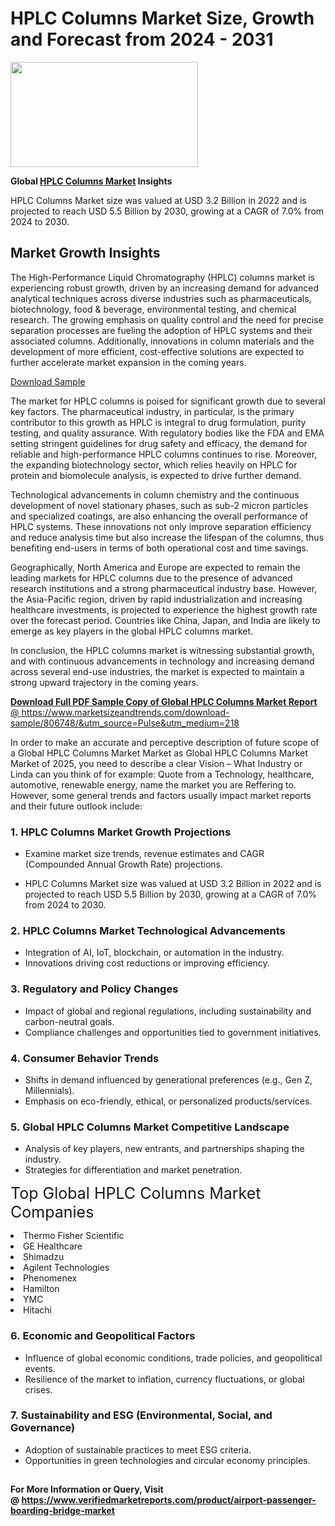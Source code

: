 <H1>HPLC Columns Market Size, Growth and Forecast from 2024 - 2031</H1><img class="aligncenter size-medium wp-image-584254" src="https://thirdeyenews.in/wp-content/uploads/2024/09/Global-Market-Research-300x168.jpeg" alt="" width="300" height="168" /><p><strong>Global&nbsp;<a href="https://www.marketsizeandtrends.com/download-sample/806748/&amp;utm_source=Pulse&amp;utm_medium=218">HPLC Columns Market</a> Insights</strong></p><p>HPLC Columns Market size was valued at USD 3.2 Billion in 2022 and is projected to reach USD 5.5 Billion by 2030, growing at a CAGR of 7.0% from 2024 to 2030.</p><p><h2>Market Growth Insights</h2> <p>The High-Performance Liquid Chromatography (HPLC) columns market is experiencing robust growth, driven by an increasing demand for advanced analytical techniques across diverse industries such as pharmaceuticals, biotechnology, food & beverage, environmental testing, and chemical research. The growing emphasis on quality control and the need for precise separation processes are fueling the adoption of HPLC systems and their associated columns. Additionally, innovations in column materials and the development of more efficient, cost-effective solutions are expected to further accelerate market expansion in the coming years.</p> <p><a href="#">Download Sample</a></p> <p>The market for HPLC columns is poised for significant growth due to several key factors. The pharmaceutical industry, in particular, is the primary contributor to this growth as HPLC is integral to drug formulation, purity testing, and quality assurance. With regulatory bodies like the FDA and EMA setting stringent guidelines for drug safety and efficacy, the demand for reliable and high-performance HPLC columns continues to rise. Moreover, the expanding biotechnology sector, which relies heavily on HPLC for protein and biomolecule analysis, is expected to drive further demand.</p> <p>Technological advancements in column chemistry and the continuous development of novel stationary phases, such as sub-2 micron particles and specialized coatings, are also enhancing the overall performance of HPLC systems. These innovations not only improve separation efficiency and reduce analysis time but also increase the lifespan of the columns, thus benefiting end-users in terms of both operational cost and time savings.</p> <p>Geographically, North America and Europe are expected to remain the leading markets for HPLC columns due to the presence of advanced research institutions and a strong pharmaceutical industry base. However, the Asia-Pacific region, driven by rapid industrialization and increasing healthcare investments, is projected to experience the highest growth rate over the forecast period. Countries like China, Japan, and India are likely to emerge as key players in the global HPLC columns market.</p> <p>In conclusion, the HPLC columns market is witnessing substantial growth, and with continuous advancements in technology and increasing demand across several end-use industries, the market is expected to maintain a strong upward trajectory in the coming years.</p> <p><a href="#"></p><p><span class=""><strong>Download Full PDF Sample Copy of Global HPLC Columns Market Report</strong> @ <a href="https://www.marketsizeandtrends.com/download-sample/806748/&amp;utm_source=Pulse&amp;utm_medium=218" target="_blank">https://www.marketsizeandtrends.com/download-sample/806748/&amp;utm_source=Pulse&amp;utm_medium=218</a></span></p><p>In order to make an accurate and perceptive description of future scope of a Global&nbsp;HPLC Columns Market Market as Global&nbsp;HPLC Columns Market Market of 2025, you need to describe a clear Vision &ndash; What Industry or Linda can you think of for example: Quote from a Technology, healthcare, automotive, renewable energy, name the market you are Reffering to. However, some general trends and factors usually impact market reports and their future outlook include:</p><h3>1.&nbsp;<strong>HPLC Columns Market Growth Projections</strong></h3><ul><li>Examine market size trends, revenue estimates and CAGR (Compounded Annual Growth Rate) projections.</li><li><p>HPLC Columns Market size was valued at USD 3.2 Billion in 2022 and is projected to reach USD 5.5 Billion by 2030, growing at a CAGR of 7.0% from 2024 to 2030.</p></li></ul><h3>2.&nbsp;<strong>HPLC Columns Market Technological Advancements</strong></h3><ul><li>Integration of AI, IoT, blockchain, or automation in the industry.</li><li>Innovations driving cost reductions or improving efficiency.</li></ul><h3>3.&nbsp;<strong>Regulatory and Policy Changes</strong></h3><ul><li>Impact of global and regional regulations, including sustainability and carbon-neutral goals.</li><li>Compliance challenges and opportunities tied to government initiatives.</li></ul><h3>4.&nbsp;<strong>Consumer Behavior Trends</strong></h3><ul><li>Shifts in demand influenced by generational preferences (e.g., Gen Z, Millennials).</li><li>Emphasis on eco-friendly, ethical, or personalized products/services.</li></ul><h3>5.&nbsp;<strong>Global HPLC Columns Market Competitive Landscape</strong></h3><ul><li>Analysis of key players, new entrants, and partnerships shaping the industry.</li><li>Strategies for differentiation and market penetration.</li></ul><p data-pm-slice="1 1 []"><span style="color: inherit; font-family: inherit; font-size: 25px;">Top Global HPLC Columns Market Companies</span></p><div class="" data-test-id=""><p><li>Thermo Fisher Scientific</li><li> GE Healthcare</li><li> Shimadzu</li><li> Agilent Technologies</li><li> Phenomenex</li><li> Hamilton</li><li> YMC</li><li> Hitachi</li></p></div><h3>6.&nbsp;<strong>Economic and Geopolitical Factors</strong></h3><ul><li>Influence of global economic conditions, trade policies, and geopolitical events.</li><li>Resilience of the market to inflation, currency fluctuations, or global crises.</li></ul><h3>7.&nbsp;<strong>Sustainability and ESG (Environmental, Social, and Governance)</strong></h3><ul><li>Adoption of sustainable practices to meet ESG criteria.</li><li>Opportunities in green technologies and circular economy principles.</li></ul><h2><strong style="font-size: 14px;">For More Information or Query, Visit @&nbsp;</strong><a style="background-color: #ffffff; font-size: 14px;" href="https://www.marketsizeandtrends.com/report/hplc-columns-market/" target="_blank">https://www.verifiedmarketreports.com/product/airport-passenger-boarding-bridge-market</a></h2>
